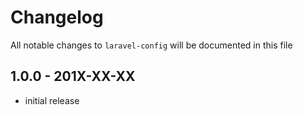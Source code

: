 # Changelog

All notable changes to `laravel-config` will be documented in this file

## 1.0.0 - 201X-XX-XX

- initial release

